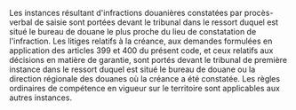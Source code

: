Les instances résultant d'infractions douanières
constatées par procès-verbal de saisie sont portées devant le tribunal
dans le ressort duquel est situé le bureau de douane le plus proche du
lieu de constatation de l'infraction.
Les litiges relatifs à la créance, aux demandes formulées en application
des articles 399 et 400 du présent code, et ceux relatifs aux
décisions en matière de garantie, sont portés devant le tribunal de
première instance dans le ressort duquel est situé le bureau de douane
ou la direction régionale des douanes où la créance a été constatée.
Les règles ordinaires de compétence en vigueur sur le territoire sont
applicables aux autres instances.